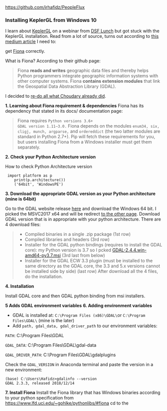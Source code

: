 https://github.com/irhafidz/PeopleFlux


### Installing KeplerGL from Windows 10

I learn about [KeplerGL](https://kepler.gl/) on a webinar from [DSF Lunch](https://www.datasciencefestival.com/event/dsf-lunch-learn-visualising-location-data-with-keplergl/) but got stuck with the KeplerGL installation. Read from a lot of source, turns out according to [this medium article](https://medium.com/@rschoudhary1999/installing-fiona-on-windows-10-for-keplergl-6af2628b6fc5) I need to:

get [Fiona](https://pypi.org/project/Fiona/) correctly.

What is Fiona? According to their github page:

> Fiona **reads and writes** geographic data files and thereby helps Python programmers integrate geographic information systems with other computer systems. Fiona **contains extension modules** that link the Geospatial Data Abstraction Library (GDAL).

I decided to [re-do all what Choudary already did](https://medium.com/@rschoudhary1999/installing-fiona-on-windows-10-for-keplergl-6af2628b6fc5).

 **1. Learning about Fiona requirement & dependencies**
Fiona has its dependency that stated in its docs/ documentation page:

> Fiona requires `Python versions 3.6+`  
> `GDAL version 1.11–3.0.` 
> Fiona depends on the modules `enum34, six, cligj, munch, argparse,` and `ordereddict` (the two latter modules are standard in Python
> 2.7+). Pip will fetch these requirements for you, but users installing Fiona from a Windows installer must get them separately.

**2. Check your Python Architecture version**

How to check Python Architecture version
   

     import platform as p
        print(p.architecture())
        ('64bit', 'WindowsPE')


**3. Download the appropriate GDAL version as your Python architecture (mine is 64bit)**

Go to the GDAL website release [here](http://www.gisinternals.com/release.php) and download the Windows 64 bit. I picked the MSVC2017 x64 and will be redirect [to the other page](http://www.gisinternals.com/query.html?content=filelist&file=release-1911-x64-gdal-2-4-4-mapserver-7-4-3.zip). Download GDAL version that is in appropriate with your python architecture. There are 4 download files:

 

> - Compiled binaries in a single .zip package (1st row)
>  - Compiled libraries and headers (3rd row)
>  - Installer for the GDAL python bindings (requires to install the GDAL core): my Python version is 3.7 so I pcked
> [GDAL-2.4.4.win-amd64-py3.7.msi](http://download.gisinternals.com/sdk/downloads/release-1911-x64-gdal-2-4-4-mapserver-7-4-3/GDAL-2.4.4.win-amd64-py3.7.msi)
> (3rd last from below)
>  - Installer for the GDAL ECW 3.3 plugin (must be installed to the same directory as the GDAL core, the 3.3 and 5.x versions cannot be
> installed side by side) (last row) After download all the 4 files, do
> the installation.

**4. Installation**

Install GDAL core and then GDAL python binding from msi installers.

**5 Adds GDAL environment variables**
**6. Adding environment variables**

-   GDAL is installed at:  `C:\Program Files (x86)\GDAL\`or `C:\Program Files\GDAL\` (mine is the later)
-   Add `path, gdal_data, gdal_driver_path` to our environment variables:

`PATH`: C:\Program Files\GDAL

`GDAL_DATA`: C:\Program Files\GDAL\gdal-data

`GDAL_DRIVER_PATH`: C:\Program Files\GDAL\gdalplugins

Check the `GDAL_VERSION` in Anaconda terminal and paste the version in a new environment:

    (base) C:\Users\Hafidz>gdalinfo --version
    GDAL 2.3.3, released 2018/12/14

**7. Install Fiona**
Install the Fiona library that has Windows binaries according to your python specification from https://www.lfd.uci.edu/~gohlke/pythonlibs/#fiona cd to the 
<!--stackedit_data:
eyJoaXN0b3J5IjpbMTE3MDc4NTc1NSwxNTQ3OTgxMjY0LC00Nj
A2MDcxMzUsLTE4NDM4ODc5NTUsLTE3NDI2MjIzODUsNjg2NTM4
NTY3LDEyNDYxODQ1NzksMzI1NTk3MTgyLDU3NDI1NDA5NywtMj
I1Nzk3MjI4LC0xNTQ2MjEzNTQxLC03NTc4NzAxLDk5ODEzMjYx
NSwxMDQ5NDU2NjA4LDEwMTc1MDYxMCwtMTYwMzU0OTg2NiwxMD
IzNzM5MjM2LC0xOTA0ODQ0NTM0XX0=
-->